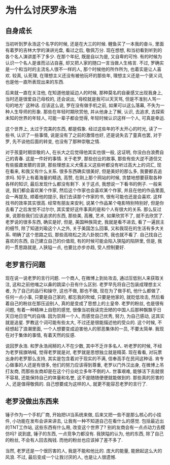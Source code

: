 # 为什么讨厌罗永浩

## 自身成长

当初听到罗永浩这个名字的时候, 还是在大三的时候. 鲤鱼买了一本我的奋斗, 里面有着罗的吉林大学的演讲光盘, 看过之后, 敬佩万分. 现在想想, 和当初看到听到的各个名人演讲差不了多少. 在那个年纪, 既是自以为是, 又自卑的可怜. 有的时候为认识一个名人是谁而沾沾自喜, 却又把人家的随口一言当做人生格言.  不过, 罗确实是一个和当时的主流名人很不一样的人, 那个时候他的所作所为, 也着实是让人喜欢. 较真, 认死理, 在理想主义还没有被他玩坏的那些年, 理想主义还是一个褒义词, 也是他一直所表现出来的东西.

后来就一直在关注他, 在知道他是延边人的时候, 那种莫名的自豪感又出现我身上, 当时还是很爱自己母校的, 还会说出, '母校就是我可以天天骂, 但是不准别人骂一句的地方' 这种话. 应该这么说, 罗在没有做手机之前, 如果可以这么落幕, 不失为一种人生导师的形象. 那些在年轻时期欣赏他, 并从他身上了解, 认识, 去追求, 去探索未知的世界的年轻人, 可能一辈子都会觉得, 年轻时候认识这样一个人, 可真是幸运.

这个世界上, 太过于完美的东西, 都是假象. 经过这些年的不太开心的时光, 读了一些书, 认识了一些事情, 说是没有了之前的激情也好, 还是说失去了童真也罢, 对于罗, 先不谈他后面的转变, 也没有了那种崇敬之情.

对于孩童时期崇敬的人, 在长大之后觉得他其实也很一般, 这证明, 你没白白浪费自己的青春. 这是一件好的事情. 关于老罗, 那些创业的故事, 那些有些大逆不道但又有些振聋发聩的言辞, 那些理想主义犬儒主义这些听都没有听过高大上的词汇, 现在看来, 和我又有什么关系. 很多东西确实很美好, 但是美好的那么多, 我要都去追求吗. 知乎上有着海量的精选, 高赞, 在刚上那个网站的时候, 贪婪地想要获取各种各样的知识, 最后发现什么都没有剩下. 关于这点, 我想说一下看书的例子. 一般来说, 我们都会喜欢某个作家, 然后这个作家也会喜欢某个作家, 并且在他的作品里面, 会一再提及, 顺着他的提示, 我们去读那个作家的书, 很有可能也还是会喜欢. 这样找书的效率其实很高. 经常有朋友来安利, 说某个作品某个电影特别特别好, 但是你去看了之后发觉不过尔尔, 其实爱好这件事真的是和个人有很大的关系. 那么反过来, 说那些我们应该追求的东西, 那些美, 高雅, 艺术, 如果欣赏不了, 就不去欣赏了. 老罗说的很多东西, 确实是好, 但是, 美国种族简史, 我就是看不进去, 看了一遍民主的细节, 除了知道刘瑜这个人之外, 关于美国怎么回事, 又和我现在的生活有多大关系. 明确了这个思路之后, 那些高晓松之流八卦脱口秀, 我也就不看了. 自己找自己喜欢的东西, 自己建立自己的价值观, 有的时候可能会陷入狭隘的陷阱里, 但是, 我的一贯思路就是, 人狭隘一点, 也要比亦步亦趋, 受人控制要好.

## 老罗言行问题

现在说一说老罗的言行问题. 一个商人, 在微博上到处攻击, 通过压低别人来获取关注, 这和之前他嗤之以鼻的跳梁小丑有什么区别. 老罗早先将自己包装成理想主义者, 为了自己的品行和操守, 这也不做, 那也不做, 现在为了做手机, 他什么都做了. 任何一点小事, 只要是自己家的, 都忘我的吹嘘, 只要是他家的, 就贬低攻击, 然后看着自己的粉丝在那压迫别人, 真的是变成了思想上的土皇帝. 老罗的粉丝, 也是很有问题, 有着一种精神上自慰的感觉, 很像当初我读完丑陋的中国人后那种飘飘乎日天日地日空气的自嗨. 因为崇拜一个人, 而感觉自己优秀, 努力, 为自己感动, 这其实就是追星. 罗教这个词可能有些太大, 不过还是很能描述他的受众的. 这个时候, 不经想起了浪潮里面, 一个人想要变成迫害他人的邪恶集体的一员, 不要太简单. 我现在对于集体的事情, 有着天然的反感.

说回罗永浩. 和罗永浩闹掰的人不在少数, 其中不乏许多名人. 听老罗的时候, 不经为老罗摇旗呐喊, 觉得老罗就是对, 老罗就是思想独立就是精英. 现在看看, 对玩票出身的老罗那么支持, 其实是包含着对于现实的不满, 信奉高手在民间这种话. 肯专心做事的人还是有很多, 他们的努力应该得到尊重, 老罗以门外汉出身, 在微博上吊打友商, 而那些友商却是在这个行业屹立多年不倒的人. 世事艰难, 能够活下去就很不容易, 还能保持自己的体量和名誉, 这不是随随便便就能做到的. 那些真的厉害的人, 还是值得敬佩的. 自己想要成为这样的人, 就更不能容忍老罗的言行了.

## 老罗没做出东西来

锤子作为一个手机厂商, 开始把UI当系统来做, 后来又把一些不是那么核心的小挂件, 小功能在发布会讲来讲去, 让我有一种不知道自己在看什么的感觉. 包括最近出的TNT工作站, 这些东西有什么用, 改变这个世界了? 别的友商会有一点点动力去模仿吗? 说到底, 锤子的东西, 一点竞争力都没有. 我狭隘的认为, 他的东西, 除了自己的粉丝, 不会有人回去掏钱. 而他的粉丝也应该掉了差不多了.

当然, 老罗还是一个很厉害的人, 我是不能和他比的. 庞大的能量, 能掀起这么大的风浪. 不过, 最后变成一个让我讨厌的人, 也是让人很遗憾.